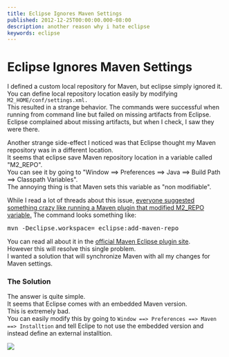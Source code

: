 ```yaml
---
title: Eclipse Ignores Maven Settings
published: 2012-12-25T00:00:00.000-08:00
description: another reason why i hate eclipse
keywords: eclipse
---
```


<div class="mograblog" dir="ltr" style="text-align: left;" trbidi="on">

# Eclipse Ignores Maven Settings

<div>

I defined a custom local repository for Maven, but eclipse simply ignored it.  
You can define local repository location easily by modifying `M2_HOME/conf/settings.xml.`  
This resulted in a strange behavior. The commands were successful when running from command line but failed on missing artifacts from Eclipse.  
Eclipse complained about missing artifacts, but when I check, I saw they were there.  

Another strange side-effect I noticed was that Eclipse thought my Maven repository was in a different location.  
It seems that eclipse save Maven repository location in a variable called "M2_REPO".  
You can see it by going to "Window ==> Preferences ==> Java ==> Build Path ==> Classpath Variables".  
The annoying thing is that Maven sets this variable as "non modifiable".

While I read a lot of threads about this issue, [everyone suggested something crazy like running a Maven plugin that modified M2_REPO variable.](http://www.mkyong.com/maven/how-to-configure-m2_repo-variable-in-eclipse-ide/ "mkyong suggests to run maven plugin to modify m2_repo") The command looks something like:

<pre>mvn -Declipse.workspace= <path-to-eclipse-workspace>eclipse:add-maven-repo</path-to-eclipse-workspace></pre>

You can read all about it in the [official Maven Eclipse plugin site](http://maven.apache.org/guides/mini/guide-ide-eclipse.html "Official Maven Eclipse Plugin Site").  
However this will resolve this single problem.  
I wanted a solution that will synchronize Maven with all my changes for Maven settings.

### The Solution

The answer is quite simple.  
It seems that Eclipse comes with an embedded Maven version.  
This is extremely bad.  
You can easily modify this by going to `Window ==> Preferences ==> Maven ==> Installtion` and tell Eclipe to not use the embedded version and instead define an external installtion.

[![](http://2.bp.blogspot.com/-ggf38JweP7Y/UMxSo9ugEVI/AAAAAAAAVLM/I4L5cL1-F7Y/s320/eclipse_maven_settings.png)](http://2.bp.blogspot.com/-ggf38JweP7Y/UMxSo9ugEVI/AAAAAAAAVLM/I4L5cL1-F7Y/s1600/eclipse_maven_settings.png)</div>

</div>